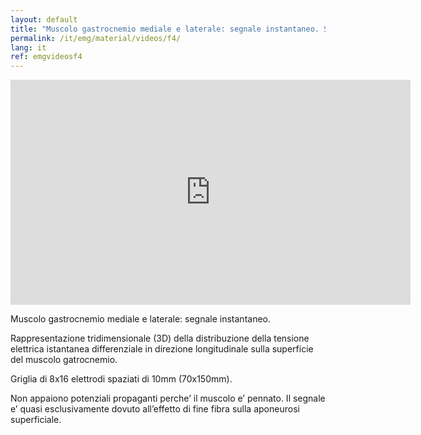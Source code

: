 ```yaml
---
layout: default
title: "Muscolo gastrocnemio mediale e laterale: segnale instantaneo. Stazione eretta."
permalink: /it/emg/material/videos/f4/
lang: it
ref: emgvideosf4
---
```


<iframe width="640" height="360" src="https://www.youtube-nocookie.com/embed/szV83yRCN7Q?si=WW4KdaHvPEEQICQA" title="YouTube video player" frameborder="0" allow="accelerometer; autoplay; clipboard-write; encrypted-media; gyroscope; picture-in-picture; web-share" allowfullscreen></iframe>

Muscolo gastrocnemio mediale e laterale: segnale instantaneo.

Rappresentazione tridimensionale (3D) della distribuzione della tensione elettrica istantanea differenziale in direzione longitudinale sulla superficie del muscolo gatrocnemio.

Griglia di 8x16 elettrodi spaziati di 10mm (70x150mm).

Non appaiono potenziali propaganti perche’ il muscolo e’ pennato. Il segnale e’ quasi esclusivamente dovuto all’effetto di fine fibra sulla aponeurosi superficiale.

